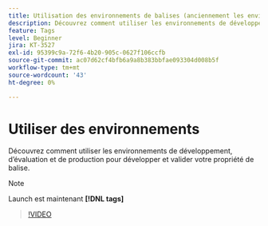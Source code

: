 ```yaml
---
title: Utilisation des environnements de balises (anciennement les environnements Launch)
description: Découvrez comment utiliser les environnements de développement, d’évaluation et de production pour développer et valider votre propriété de balise.
feature: Tags
level: Beginner
jira: KT-3527
exl-id: 95399c9a-72f6-4b20-905c-0627f106ccfb
source-git-commit: ac07d62cf4bfb6a9a8b383bbfae093304d008b5f
workflow-type: tm+mt
source-wordcount: '43'
ht-degree: 0%

---
```


# Utiliser des environnements

Découvrez comment utiliser les environnements de développement, d’évaluation et de production pour développer et valider votre propriété de balise.

>[!NOTE]
>
> Launch est maintenant **[!DNL tags]**

>[!VIDEO](https://video.tv.adobe.com/v/28729/?quality=12&learn=on)
